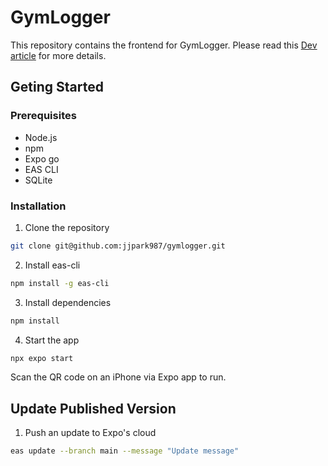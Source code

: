 # GymLogger

This repository contains the frontend for GymLogger. Please read this [Dev article](https://dev.to/jjpark987/building-a-gym-logging-app-3c9c) for more details. 

## Geting Started

### Prerequisites

- Node.js
- npm
- Expo go
- EAS CLI
- SQLite

### Installation

1. Clone the repository

```zsh
git clone git@github.com:jjpark987/gymlogger.git
```

2. Install eas-cli

```zsh
npm install -g eas-cli
```

3. Install dependencies

```zsh
npm install
```

4. Start the app

```zsh
npx expo start
```

Scan the QR code on an iPhone via Expo app to run.

## Update Published Version

1. Push an update to Expo's cloud

```zsh
eas update --branch main --message "Update message"
```

